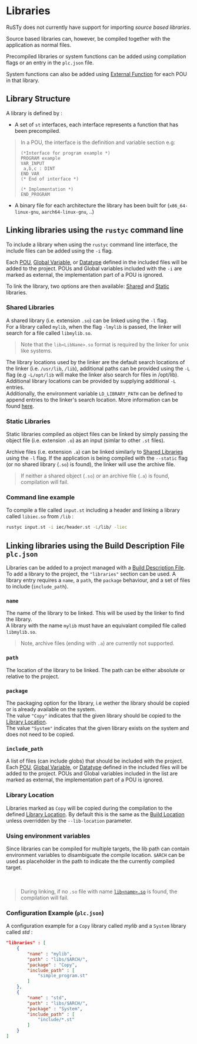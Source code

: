 # Libraries

RuSTy does not currently have support for importing _source based libraries_.

Source based libraries can, however, be compiled together with the application as normal files.

Precompiled libraries or system functions can be added using compilation flags or an entry in the `plc.json` file.

System functions can also be added using [External Function](libraries/external_functions.md) for each POU in that library.

## Library Structure

A library is defined by :

- A set of `st` interfaces, each interface represents a function that has been precompiled.

 > In a POU, the interface is the definition and variable section e.g:
>
 > ```iecst
 > (*Interface for program example *)
 > PROGRAM example
 > VAR_INPUT
 >  a,b,c : DINT
 > END_VAR 
 > (* End of interface *)
 >
 > (* Implementation *)
 > END_PROGRAM
 > ```
>
- A binary file for each architecture the library has been built for (`x86_64-linux-gnu`, `aarch64-linux-gnu`, ..)

## Linking libraries using the `rustyc` command line

To include a library when using the `rustyc` command line interface, the include files can be added using the `-i` flag.

Each [POU](pous.md), [Global Variable](variables.md), or [Datatype](datatypes.md) defined in the included files will be added to the project.
POUs and Global variables included with the `-i` are marked as external, the implementation part of a POU is ignored.

To link the library, two options are then available: [Shared](#shared-libraries) and [Static](#static-libraries) libraries.

### Shared Libraries

A shared library (i.e. extension `.so`) can be linked using the `-l` flag. </br>
For a library called `mylib`, when the flag `-lmylib` is passed, the linker will search for a file called `libmylib.so`.

> Note that the `lib<LibName>.so` format is required by the linker for unix like systems.

The library locations used by the linker are the default search locations of the linker (i.e. `/usr/lib`, `/lib`), additional paths can be provided using the `-L` flag (e.g `-L/opt/lib` will make the linker also search for files in /opt/lib).</br>
Additional library locations can be provided by supplying additional `-L` entries.</br>
Additionally, the environment variable `LD_LIBRARY_PATH` can be defined to append entries to the linker's search location. More information can be found [here](https://tldp.org/HOWTO/Program-Library-HOWTO/shared-libraries.html).

### Static Libraries

Static libraries compiled as object files can be linked by simply passing the object file (i.e. extension `.o`) as an input (simlar to other `.st` files).

Archive files (i.e. extension `.a`) can be linked similarly to [Shared Libraries](#shared-libraries) using the `-l` flag.
If the application is being compiled with the `--static` flag (or no shared library (`.so`) is found), the linker will use the archive file.</br>

> If neither a shared object (`.so`) or an archive file (`.a`) is found, compilation will fail.

### Command line example

To compile a file called `input.st` including a header and linking a library called `libiec.so` from `/lib` :

```sh
rustyc input.st -i iec/header.st -L/lib/ -liec
```

## Linking libraries using the Build Description File `plc.json`

Libraries can be added to a project managed with a [Build Description File](using_rusty/build_description_file.md#build-description-file-plcjson). </br>
To add a library to the project, the `"libraries"` section can be used.
A library entry requires a `name`, a `path`, the `package` behaviour, and a set of files to include (`include_path`).

### `name`

The name of the library to be linked. This will be used by the linker to find the library. </br>
A library with the name `mylib` must have an equivalant compiled file called `libmylib.so`.
> Note, archive files (ending with `.a`) are currently not supported.

### `path`

The location of the library to be linked. The path can be either absolute or relative to the project. </br>

### `package`

The packaging option for the library, i.e wether the library should be copied or is already available on the system.</br>
The value <a name="copy">`"Copy"`</a> indicates that the given library should be copied to the [Library Location](#library-location). </br>
The value <a name="system">`"System"`</a> indicates that the given library exists on the system and does not need to be copied.

### `include_path`

A list of files (can include globs) that should be included with the project.</br>
Each [POU](pous.md), [Global Variable](variables.md), or [Datatype](datatypes.md) defined in the included files will be added to the project.
POUs and Global variables included in the list are marked as external, the implementation part of a POU is ignored.

### Library Location

Libraries marked as `Copy` will be copied during the compilation to the defined [Library Location](using_rusty/build_description_file.md#--lib-location).
By default this is the same as the [Build Location](using_rusty/build_description_file.md#--build-location) unless overridden by the `--lib-location` parameter.

### Using environment variables

Since libraries can be compiled for multiple targets, the lib path can contain environment variables to disambiguate the compile location.
`$ARCH` can be used as placeholder in the path to indicate the the currently compiled target.
</br></br></br>

> During linking, if no `.so` file with name [`lib<name>.so`](#name) is found, the compilation will fail.

### Configuration Example (`plc.json`)

A configuration example for a `Copy` library called _mylib_ and a `System` library called _std_ :

```json
"libraries" : [
    {
        "name" : "mylib",
        "path" : "libs/$ARCH/",
        "package" : "Copy",
        "include_path" : [
            "simple_program.st"
        ]
    },
    {
        "name" : "std",
        "path" : "libs/$ARCH/",
        "package" : "System",
        "include_path" : [
            "include/*.st"
        ]
    }
]
```
